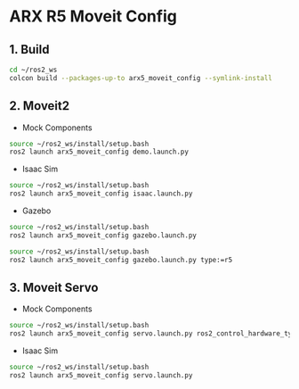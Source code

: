 # ARX R5 Moveit Config

## 1. Build
```bash
cd ~/ros2_ws
colcon build --packages-up-to arx5_moveit_config --symlink-install
```

## 2. Moveit2
* Mock Components
```bash
source ~/ros2_ws/install/setup.bash
ros2 launch arx5_moveit_config demo.launch.py 
```
* Isaac Sim
```bash
source ~/ros2_ws/install/setup.bash
ros2 launch arx5_moveit_config isaac.launch.py
```
* Gazebo
```bash
source ~/ros2_ws/install/setup.bash
ros2 launch arx5_moveit_config gazebo.launch.py 
```
```bash
source ~/ros2_ws/install/setup.bash
ros2 launch arx5_moveit_config gazebo.launch.py type:=r5
```

## 3. Moveit Servo
* Mock Components
```bash
source ~/ros2_ws/install/setup.bash
ros2 launch arx5_moveit_config servo.launch.py ros2_control_hardware_type:=mock_components
```
* Isaac Sim
```bash
source ~/ros2_ws/install/setup.bash
ros2 launch arx5_moveit_config servo.launch.py
```